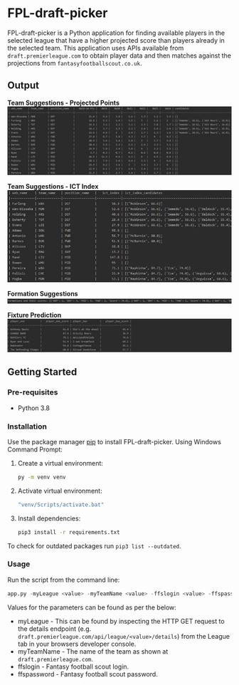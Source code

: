 # FPL-draft-picker

FPL-draft-picker is a Python application for finding available players in the selected league that have a higher 
projected score than players already in the selected team. This application uses APIs available from 
`draft.premierleague.com` to obtain player data and then matches against the projections from `fantasyfootballscout.co.uk`.

## Output

**Team Suggestions - Projected Points**
![figure2](res/player_suggestions.JPG)

**Team Suggestions - ICT Index**
![figure2](res/ict_suggestions.JPG)

**Formation Suggestions**
![figure3](res/formation_suggestions.JPG)

**Fixture Prediction**
![figure1](res/fixture_prediction.JPG)

## Getting Started

### Pre-requisites
* Python 3.8

### Installation
Use the package manager [pip](https://pip.pypa.io/en/stable/) to install FPL-draft-picker. Using Windows Command Prompt:

1. Create a virtual environment:
    ```bash
    py -m venv venv
    ```

2. Activate virtual environment:
    ```bash
    "venv/Scripts/activate.bat"
    ```

3. Install dependencies:
    ```bash
    pip3 install -r requirements.txt
    ```

To check for outdated packages run `pip3 list --outdated`.
   
### Usage
Run the script from the command line:

```python
app.py -myLeague <value> -myTeamName <value> -ffslogin <value> -ffspassword <value>
```
Values for the parameters can be found as per the below:
* myLeague - This can be found by inspecting the HTTP GET request to the details endpoint (e.g. `draft.premierleague.com/api/league/<value>/details`) from the League tab in your browsers developer console.
* myTeamName - The name of the team as shown at `draft.premierleague.com`.
* ffslogin - Fantasy football scout login.
* ffspassword - Fantasy football scout password.
